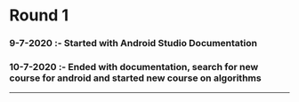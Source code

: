 # Round 1

### 9-7-2020 :- Started with Android Studio Documentation

### 10-7-2020 :- Ended with documentation, search for new course for android and started 		  new course on algorithms




----------
